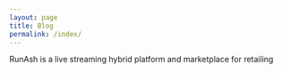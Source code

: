 ```yaml
---
layout: page
title: Blog 
permalink: /index/
---
```







RunAsh is a live streaming hybrid platform and marketplace for retailing



























